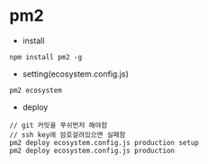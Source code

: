 # pm2
* install
```
npm install pm2 -g
```

* setting(ecosystem.config.js)
```
pm2 ecosystem
```

* deploy
```
// git 커밋을 푸쉬먼저 해야함
// ssh key에 암호걸려있으면 실패함
pm2 deploy ecosystem.config.js production setup
pm2 deploy ecosystem.config.js production

```